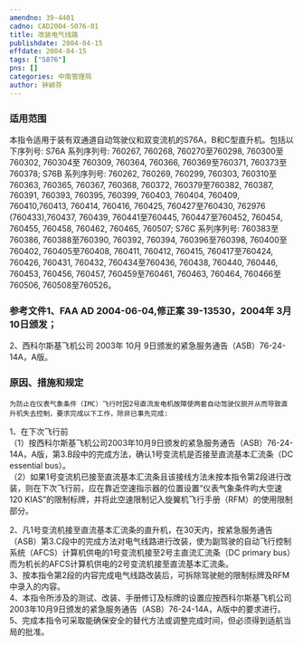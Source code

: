 ```yaml
---
amendno: 39-4401  
cadno: CAD2004-S076-01  
title: 改装电气线路  
publishdate: 2004-04-15  
effdate: 2004-04-15  
tags: ["S076"]  
pns: []  
categories: 中南管理局  
author: 钟颖芬  
---
```

  
### 适用范围  
本指令适用于装有双通道自动驾驶仪和双变流机的S76A，B和C型直升机。包括以下序列号:
S76A 系列序列号: 760267, 760268, 760270至760298, 760300至760302, 760304至 760309, 760364, 760366, 760369至760371, 760373至760378;
S76B 系列序列号: 760262, 760269, 760299, 760303, 760310至760363, 760365, 760367, 760368, 760372, 760379至760382, 760387, 760391, 760393, 760395, 760399, 760403, 760404, 760409, 760410,760413, 760414, 760416, 760425, 760427至760430, 762976 (760433),760437, 760439, 760441至760445, 760447至760452, 760454, 760455, 760458, 760462, 760465, 760507;
S76C 系列序列号: 760383至760386, 760388至760390, 760392, 760394, 760396至760398, 760400至760402, 760405至760408, 760411, 760412, 760415, 760417至760424, 760426, 760431, 760432, 760434至760436, 760438, 760440, 760446, 760453, 760456, 760457, 760459至760461, 760463, 760464, 760466至760506, 760508至760526。  
  
<!--more-->  
### 参考文件1、FAA AD 2004-06-04,修正案 39-13530，2004年 3月 10日颁发；  
  
2、西科尔斯基飞机公司 2003年 10月 9日颁发的紧急服务通告（ASB）76-24-14A，A版。  
  
### 原因、措施和规定  
    为防止在仪表气象条件（IMC）飞行时因2号直流发电机故障使两套自动驾驶仪脱开从而导致直升机失去控制，要求完成以下工作，除非已事先完成:  
1、在下次飞行前  
    （1）按西科尔斯基飞机公司2003年10月9日颁发的紧急服务通告（ASB）76-24-14A，A版，第3.B段中的完成方法，确认1号变流机是否接至直流基本汇流条（DC essential bus）。  
    （2）如果1号变流机已接至直流基本汇流条且该接线方法未按本指令第2段进行改装，则在下次飞行前，应在靠近空速指示器的位置设置“仪表气象条件昀大空速120 KIAS”的限制标牌，并将此空速限制记入旋翼机飞行手册（RFM）的使用限制部分。  
  
2、凡1号变流机接至直流基本汇流条的直升机，在30天内，按紧急服务通告（ASB）第3.C段中的完成方法对电气线路进行改装，使为副驾驶的自动飞行控制系统（AFCS）计算机供电的1号变流机接至2号主直流汇流条（DC primary bus）而为机长的AFCS计算机供电的2号变流机接至直流基本汇流条。  
    3、按本指令第2段的内容完成电气线路改装后，可拆除驾驶舱的限制标牌及RFM中录入的内容。  
    4、本指令所涉及的测试、改装、手册修订及标牌的设置应按西科尔斯基飞机公司2003年10月9日颁发的紧急服务通告（ASB）76-24-14A，A版中的要求进行。  
    5、完成本指令可采取能确保安全的替代方法或调整完成时间，但必须得到适航当局的批准。  
